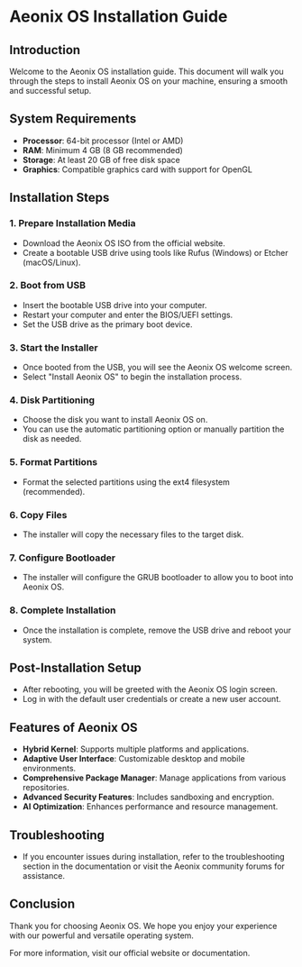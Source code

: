 # Aeonix OS Installation Guide

## Introduction
Welcome to the Aeonix OS installation guide. This document will walk you through the steps to install Aeonix OS on your machine, ensuring a smooth and successful setup.

## System Requirements
- **Processor**: 64-bit processor (Intel or AMD)
- **RAM**: Minimum 4 GB (8 GB recommended)
- **Storage**: At least 20 GB of free disk space
- **Graphics**: Compatible graphics card with support for OpenGL

## Installation Steps

### 1. Prepare Installation Media
- Download the Aeonix OS ISO from the official website.
- Create a bootable USB drive using tools like Rufus (Windows) or Etcher (macOS/Linux).

### 2. Boot from USB
- Insert the bootable USB drive into your computer.
- Restart your computer and enter the BIOS/UEFI settings.
- Set the USB drive as the primary boot device.

### 3. Start the Installer
- Once booted from the USB, you will see the Aeonix OS welcome screen.
- Select "Install Aeonix OS" to begin the installation process.

### 4. Disk Partitioning
- Choose the disk you want to install Aeonix OS on.
- You can use the automatic partitioning option or manually partition the disk as needed.

### 5. Format Partitions
- Format the selected partitions using the ext4 filesystem (recommended).

### 6. Copy Files
- The installer will copy the necessary files to the target disk.

### 7. Configure Bootloader
- The installer will configure the GRUB bootloader to allow you to boot into Aeonix OS.

### 8. Complete Installation
- Once the installation is complete, remove the USB drive and reboot your system.

## Post-Installation Setup
- After rebooting, you will be greeted with the Aeonix OS login screen.
- Log in with the default user credentials or create a new user account.

## Features of Aeonix OS
- **Hybrid Kernel**: Supports multiple platforms and applications.
- **Adaptive User Interface**: Customizable desktop and mobile environments.
- **Comprehensive Package Manager**: Manage applications from various repositories.
- **Advanced Security Features**: Includes sandboxing and encryption.
- **AI Optimization**: Enhances performance and resource management.

## Troubleshooting
- If you encounter issues during installation, refer to the troubleshooting section in the documentation or visit the Aeonix community forums for assistance.

## Conclusion
Thank you for choosing Aeonix OS. We hope you enjoy your experience with our powerful and versatile operating system.

For more information, visit our official website or documentation.
